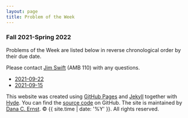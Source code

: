```yaml
---
layout: page
title: Problem of the Week
---
```


### Fall 2021-Spring 2022

Problems of the Week are listed 
below in reverse chronological order by their due date. 

Please contact [Jim Swift](mailto:jwswift@gmail.com) (AMB 110) with any questions.

- <a href = "https://naumathstat.github.io/problem-of-the-week/files/2021-09-22.html">2021-09-22</a>
- <a href = "https://naumathstat.github.io/problem-of-the-week/files/2021-09-15.html">2021-09-15</a>

<p>This website was created using <a href="https://pages.github.com">GitHub Pages</a> and <a href="http://jekyllrb.com">Jekyll</a> together with <a href="http://hyde.getpoole.com">Hyde</a>. You can find the <a href="http://github.com/NAUMathStat/seminars">source code</a> on GitHub. The site is maintained by <a href="http://dcernst.github.io">Dana C. Ernst</a>. &copy; {{ site.time | date: '%Y' }}. All rights reserved.</p>
